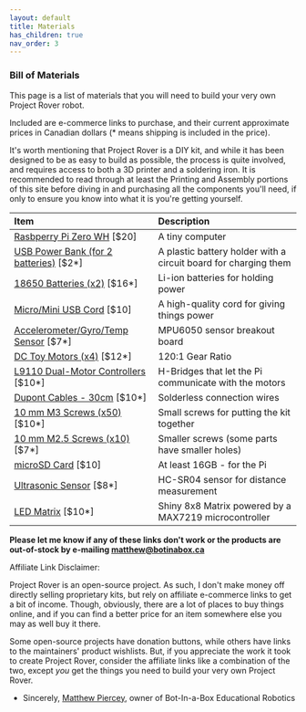 ```yaml
---
layout: default
title: Materials
has_children: true
nav_order: 3
---
```


### Bill of Materials

This page is a list of materials that you will need to build your very own Project Rover robot.

Included are e-commerce links to purchase, and their current approximate prices in Canadian dollars (* means shipping is included in the price).

It's worth mentioning that Project Rover is a DIY kit, and while it has been designed to be as easy to build as possible, the process is quite involved, and requires access to both a 3D printer and a soldering iron. It is recommended to read through at least the Printing and Assembly portions of this site before diving in and purchasing all the components you'll need, if only to ensure you know into what it is you're getting yourself.



| Item                                                                                                                         | Description                                                     |
| :--------------------------------------------------------------------------------------------------------------------------- | :-------------------------------------------------------------- |
| [Rasbperry Pi Zero WH](https://www.buyapi.ca/product/raspberry-pi-zero-wireless-wh-pre-soldered-header/) [$20]               | A tiny computer                                                 |
| [USB Power Bank (for 2 batteries)](https://bit.ly/powerbank-botinabox) [$2*]                                                 | A plastic battery holder with a circuit board for charging them |
| [18650 Batteries (x2)](https://www.banggood.com/custlink/v3mKW0nIHZ) [$16*]                                                  | Li-ion batteries for holding power                              |
| [Micro/Mini USB Cord](https://www.buyapi.ca/product/sparkfun-cerberus-usb-cable-6ft/) [$10]                                  | A high-quality cord for giving things power                     |
| [Accelerometer/Gyro/Temp Sensor](https://www.banggood.com/custlink/3GvKCeb8Hb) [$7*]                                         | MPU6050 sensor breakout board                                   |
| [DC Toy Motors (x4)](https://www.banggood.com/custlink/DDKKc6N9Ff) [$12*]                                                    | 120:1 Gear Ratio                                                |
| [L9110 Dual-Motor Controllers](https://www.banggood.com/custlink/3GGvreNS8v) [$10*]                                          | H-Bridges that let the Pi communicate with the motors           |
| [Dupont Cables - 30cm](https://www.banggood.com/custlink/m33GW0AZIy) [$10*]                                                  | Solderless connection wires                                     |
| [10 mm M3 Screws (x50)](https://www.amazon.ca/gp/product/B00W97A674/ref=ppx_yo_dt_b_asin_title_o00_s00?ie=UTF8&psc=1) [$10*] | Small screws for putting the kit together                       |
| [10 mm M2.5 Screws (x10)](https://www.banggood.com/custlink/v333r0N9SJ) [$7*]                                                | Smaller screws (some parts have smaller holes)                  |
| [microSD Card](https://www.buyapi.ca/product/microsd-card-16-gb-class-10-blank/) [$10]                                       | At least 16GB - for the Pi                                      |
| [Ultrasonic Sensor](https://www.banggood.com/custlink/mG3Kc6Q8St) [$8*]                                                      | HC-SR04 sensor for distance measurement                         |
| [LED Matrix](https://www.banggood.com/custlink/3GGvcBbiZL) [$10*]                                                            | Shiny 8x8 Matrix powered by a MAX7219 microcontroller           |

**Please let me know if any of these links don't work or the products are out-of-stock by e-mailing [matthew@botinabox.ca](mailto:matthew@botinabox.ca)**

Affiliate Link Disclaimer:

Project Rover is an open-source project. As such, I don't make money off directly selling proprietary kits, but rely on affiliate e-commerce links to get a bit of income.
Though, obviously, there are a lot of places to buy things online, and if you can find a better price for an item somewhere else you may as well buy it there.

Some open-source projects have donation buttons, while others have links to the maintainers' product wishlists.
But, if you appreciate the work it took to create Project Rover, consider the affiliate links like a combination of the two, except *you* get the things you need to build your very own Project Rover.
 - Sincerely, [Matthew Piercey](https://facebook.com/mtpiercey), owner of Bot-In-a-Box Educational Robotics
